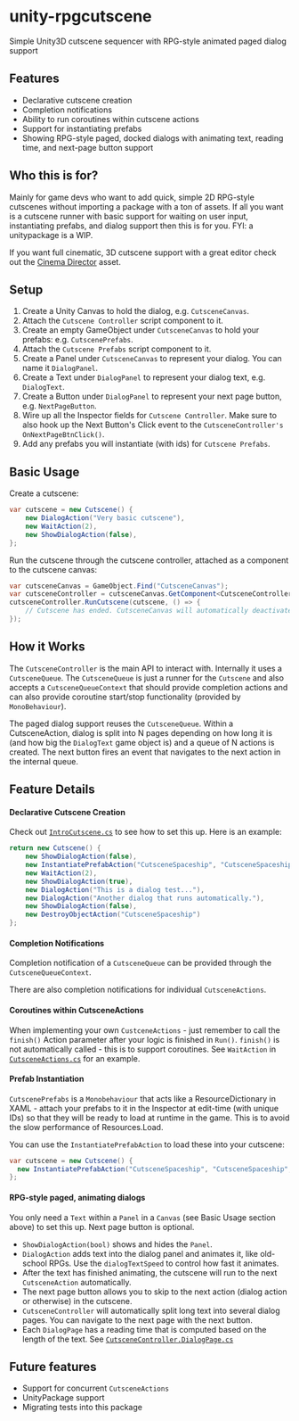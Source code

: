 # unity-rpgcutscene

Simple Unity3D cutscene sequencer with RPG-style animated paged dialog support

## Features

* Declarative cutscene creation
* Completion notifications
* Ability to run coroutines within cutscene actions
* Support for instantiating prefabs
* Showing RPG-style paged, docked dialogs with animating text, reading time, and next-page button support

## Who this is for?

Mainly for game devs who want to add quick, simple 2D RPG-style cutscenes without importing a package with a ton of assets. If all you want is a cutscene runner with basic support for waiting on user input, instantiating prefabs, and dialog support then this is for you. FYI: a unitypackage is a WIP. 

If you want full cinematic, 3D cutscene support with a great editor check out the [Cinema Director](https://www.assetstore.unity3d.com/en/#!/content/19779) asset.

## Setup

1. Create a Unity Canvas to hold the dialog, e.g. `CutsceneCanvas`.
1. Attach the `Cutscene Controller` script component to it.
1. Create an empty GameObject under `CutsceneCanvas` to hold your prefabs: e.g. `CutscenePrefabs`.
1. Attach the `Cutscene Prefabs` script component to it.
1. Create a Panel under `CutsceneCanvas` to represent your dialog. You can name it `DialogPanel`.
1. Create a Text under `DialogPanel` to represent your dialog text, e.g. `DialogText`.
1. Create a Button under `DialogPanel` to represent your next page button, e.g. `NextPageButton`.
1. Wire up all the Inspector fields for `Cutscene Controller`. Make sure to also hook up the Next Button's Click event to the `CutsceneController's` `OnNextPageBtnClick()`.
1. Add any prefabs you will instantiate (with ids) for `Cutscene Prefabs`.


## Basic Usage

Create a cutscene:
```c#
var cutscene = new Cutscene() {
    new DialogAction("Very basic cutscene"),
    new WaitAction(2),
    new ShowDialogAction(false),
};
```

Run the cutscene through the cutscene controller, attached as a component to the cutscene canvas:
```c#
var cutsceneCanvas = GameObject.Find("CutsceneCanvas");
var cutsceneController = cutsceneCanvas.GetComponent<CutsceneController>();
cutsceneController.RunCutscene(cutscene, () => {
    // Cutscene has ended. CutsceneCanvas will automatically deactivate. Open another panel, etc.
});
```


## How it Works

The `CutsceneController` is the main API to interact with. Internally it uses a `CutsceneQueue`. The `CutsceneQueue` is just a runner for the `Cutscene` and also accepts a `CutsceneQueueContext` that should provide completion actions and can also provide coroutine start/stop functionality (provided by `MonoBehaviour`).

The paged dialog support reuses the `CutsceneQueue`. Within a CutsceneAction, dialog is split into N pages depending on how long it is (and how big the `DialogText` game object is) and a queue of N actions is created. The next button fires an event that navigates to the next action in the internal queue.

## Feature Details
#### Declarative Cutscene Creation
Check out [`IntroCutscene.cs`](https://github.com/adiun/unity-rpgcutscene/blob/master/IntroCutscene.cs) to see how to set this up. Here is an example:

```c#
return new Cutscene() {
    new ShowDialogAction(false),
    new InstantiatePrefabAction("CutsceneSpaceship", "CutsceneSpaceship", Vector3.zero, Quaternion.identity),
    new WaitAction(2),
    new ShowDialogAction(true),
    new DialogAction("This is a dialog test..."),
    new DialogAction("Another dialog that runs automatically."),
    new ShowDialogAction(false),
    new DestroyObjectAction("CutsceneSpaceship")
};
```


#### Completion Notifications
Completion notification of a `CutsceneQueue` can be provided through the `CutsceneQueueContext`. 

There are also completion notifications for individual `CutsceneActions`. 


#### Coroutines within CutsceneActions
When implementing your own `CustceneActions` - just remember to call the `finish()` Action parameter after your logic is finished in `Run()`. `finish()` is not automatically called - this is to support coroutines. See `WaitAction` in [`CutsceneActions.cs`](https://github.com/adiun/unity-rpgcutscene/blob/master/CutsceneActions.cs) for an example.


#### Prefab Instantiation
`CutscenePrefabs` is a `Monobehaviour` that acts like a ResourceDictionary in XAML - attach your prefabs to it in the Inspector at edit-time (with unique IDs) so that they will be ready to load at runtime in the game. This is to avoid the slow performance of Resources.Load. 

You can use the `InstantiatePrefabAction` to load these into your cutscene:
```c#
var cutscene = new Cutscene() {
  new InstantiatePrefabAction("CutsceneSpaceship", "CutsceneSpaceship", Vector3.zero, Quaternion.identity)
};
```


#### RPG-style paged, animating dialogs
You only need a `Text` within a `Panel` in a `Canvas` (see Basic Usage section above) to set this up. Next page button is optional.

* `ShowDialogAction(bool)` shows and hides the `Panel`. 
* `DialogAction` adds text into the dialog panel and animates it, like old-school RPGs. Use the `dialogTextSpeed` to control how fast it animates. 
* After the text has finished animating, the cutscene will run to the next `CutsceneAction` automatically.
* The next page button allows you to skip to the next action (dialog action or otherwise) in the cutscene. 
* `CutsceneController` will automatically split long text into several dialog pages. You can navigate to the next page with the next button.
* Each `DialogPage` has a reading time that is computed based on the length of the text. See [`CutsceneController.DialogPage.cs`](https://github.com/adiun/unity-rpgcutscene/blob/master/CutsceneController.DialogPage.cs)


## Future features
* Support for concurrent `CutsceneActions`
* UnityPackage support
* Migrating tests into this package


